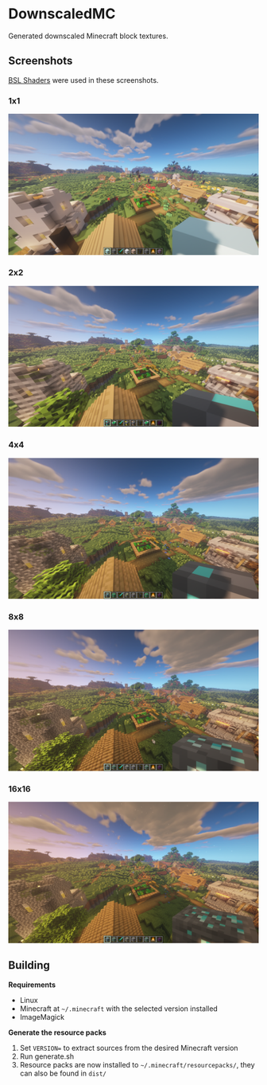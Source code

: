 # DownscaledMC
Generated downscaled Minecraft block textures.

## Screenshots
[BSL Shaders](https://bitslablab.com/) were used in these screenshots.

### 1x1
![1x1](img/1x1.png)

### 2x2
![2x2](img/2x2.png)

### 4x4
![4x4](img/4x4.png)

### 8x8
![8x8](img/8x8.png)

### 16x16
![16x16](img/16x16.png)

## Building
**Requirements**
- Linux
- Minecraft at `~/.minecraft` with the selected version installed
- ImageMagick

**Generate the resource packs**
1. Set `VERSION=` to extract sources from the desired Minecraft version
2. Run generate.sh
3. Resource packs are now installed to `~/.minecraft/resourcepacks/`, they can also be found in `dist/`

